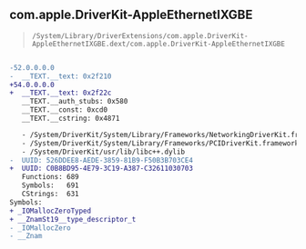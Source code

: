 ## com.apple.DriverKit-AppleEthernetIXGBE

> `/System/Library/DriverExtensions/com.apple.DriverKit-AppleEthernetIXGBE.dext/com.apple.DriverKit-AppleEthernetIXGBE`

```diff

-52.0.0.0.0
-  __TEXT.__text: 0x2f210
+54.0.0.0.0
+  __TEXT.__text: 0x2f22c
   __TEXT.__auth_stubs: 0x580
   __TEXT.__const: 0xcd0
   __TEXT.__cstring: 0x4871

   - /System/DriverKit/System/Library/Frameworks/NetworkingDriverKit.framework/NetworkingDriverKit
   - /System/DriverKit/System/Library/Frameworks/PCIDriverKit.framework/PCIDriverKit
   - /System/DriverKit/usr/lib/libc++.dylib
-  UUID: 526DDEE8-AEDE-3859-81B9-F50B3B703CE4
+  UUID: C0B8BD95-4E79-3C19-A387-C32611030703
   Functions: 689
   Symbols:   691
   CStrings:  631
Symbols:
+ _IOMallocZeroTyped
+ __ZnamSt19__type_descriptor_t
- _IOMallocZero
- __Znam

```
